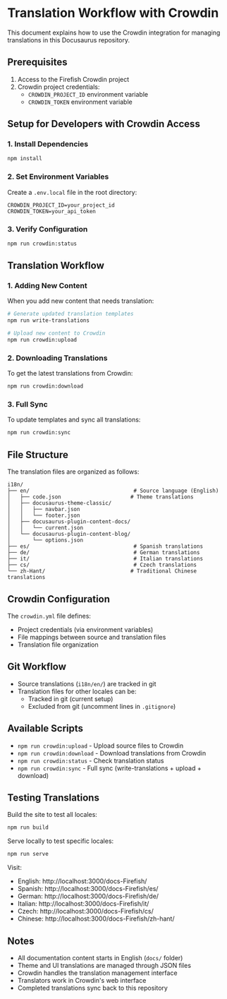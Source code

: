 # Translation Workflow with Crowdin

This document explains how to use the Crowdin integration for managing translations in this Docusaurus repository.

## Prerequisites

1. Access to the Firefish Crowdin project
2. Crowdin project credentials:
   - `CROWDIN_PROJECT_ID` environment variable
   - `CROWDIN_TOKEN` environment variable

## Setup for Developers with Crowdin Access

### 1. Install Dependencies
```bash
npm install
```

### 2. Set Environment Variables
Create a `.env.local` file in the root directory:
```
CROWDIN_PROJECT_ID=your_project_id
CROWDIN_TOKEN=your_api_token
```

### 3. Verify Configuration
```bash
npm run crowdin:status
```

## Translation Workflow

### 1. Adding New Content
When you add new content that needs translation:

```bash
# Generate updated translation templates
npm run write-translations

# Upload new content to Crowdin
npm run crowdin:upload
```

### 2. Downloading Translations
To get the latest translations from Crowdin:

```bash
npm run crowdin:download
```

### 3. Full Sync
To update templates and sync all translations:

```bash
npm run crowdin:sync
```

## File Structure

The translation files are organized as follows:

```
i18n/
├── en/                                 # Source language (English)
│   ├── code.json                      # Theme translations
│   ├── docusaurus-theme-classic/
│   │   ├── navbar.json
│   │   └── footer.json
│   ├── docusaurus-plugin-content-docs/
│   │   └── current.json
│   └── docusaurus-plugin-content-blog/
│       └── options.json
├── es/                                 # Spanish translations
├── de/                                 # German translations
├── it/                                 # Italian translations
├── cs/                                 # Czech translations
└── zh-Hant/                           # Traditional Chinese translations
```

## Crowdin Configuration

The `crowdin.yml` file defines:
- Project credentials (via environment variables)
- File mappings between source and translation files
- Translation file organization

## Git Workflow

- Source translations (`i18n/en/`) are tracked in git
- Translation files for other locales can be:
  - Tracked in git (current setup)
  - Excluded from git (uncomment lines in `.gitignore`)

## Available Scripts

- `npm run crowdin:upload` - Upload source files to Crowdin
- `npm run crowdin:download` - Download translations from Crowdin
- `npm run crowdin:status` - Check translation status
- `npm run crowdin:sync` - Full sync (write-translations + upload + download)

## Testing Translations

Build the site to test all locales:
```bash
npm run build
```

Serve locally to test specific locales:
```bash
npm run serve
```

Visit:
- English: http://localhost:3000/docs-Firefish/
- Spanish: http://localhost:3000/docs-Firefish/es/
- German: http://localhost:3000/docs-Firefish/de/
- Italian: http://localhost:3000/docs-Firefish/it/
- Czech: http://localhost:3000/docs-Firefish/cs/
- Chinese: http://localhost:3000/docs-Firefish/zh-hant/

## Notes

- All documentation content starts in English (`docs/` folder)
- Theme and UI translations are managed through JSON files
- Crowdin handles the translation management interface
- Translators work in Crowdin's web interface
- Completed translations sync back to this repository